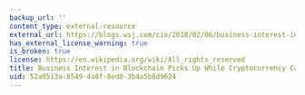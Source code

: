 ```yaml
---
backup_url: ''
content_type: external-resource
external_url: https://blogs.wsj.com/cio/2018/02/06/business-interest-in-blockchain-picks-up-while-cryptocurrency-causes-conniptions/
has_external_license_warning: true
is_broken: true
license: https://en.wikipedia.org/wiki/All_rights_reserved
title: Business Interest in Blockchain Picks Up While Cryptocurrency Causes Conniptions
uid: 52a9513a-8549-4a8f-8ed0-3b4a5b8d9624
---
```

